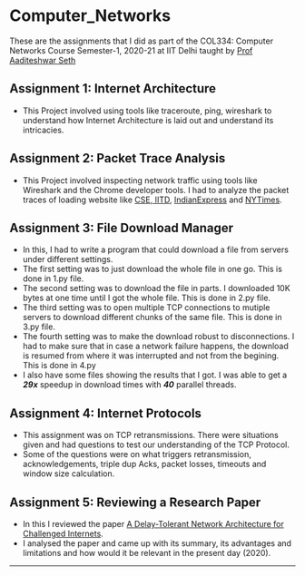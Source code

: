 # Computer_Networks

These are the assignments that I did as part of the COL334: Computer Networks Course Semester-1, 2020-21 at IIT Delhi taught by [Prof Aaditeshwar Seth]

## Assignment 1: Internet Architecture
- This Project involved using tools like traceroute, ping, wireshark to understand how Internet Architecture is laid out and understand its intricacies.

## Assignment 2: Packet Trace Analysis
- This Project involved inspecting network traffic using tools like Wireshark and the Chrome developer tools. I had to analyze the packet traces of loading website like [CSE, IITD], [IndianExpress] and [NYTimes].

## Assignment 3: File Download Manager
- In this, I had to write a program that could download a file from servers under different settings.
- The first setting was to just download the whole file in one go. This is done in 1.py file.
- The second setting was to download the file in parts. I downloaded 10K bytes at one time until I got the whole file. This is done in 2.py file.
- The third setting was to open multiple TCP connections to mutiple servers to download different chunks of the same file. This is done in 3.py file.
- The fourth setting was to make the download robust to disconnections. I had to make sure that in case a network failure happens, the download is resumed from where it was interrupted and not from the begining. This is done in 4.py
- I also have some files showing the results that I got. I was able to get a  ***29x***	speedup in download times with ***40*** parallel threads.

## Assignment 4: Internet Protocols

- This assignment was on TCP retransmissions. There were situations given and had questions to test our understanding of the TCP Protocol.
- Some of the questions were on what triggers retransmission, acknowledgements, triple dup Acks, packet losses, timeouts and window size calculation.


## Assignment 5: Reviewing a Research Paper

- In this I reviewed the paper [A Delay-Tolerant Network Architecture for Challenged Internets].
- I analysed the paper and came up with its summary, its advantages and limitations and how would it be relevant in the present day (2020).
---
[Prof Aaditeshwar Seth]: https://www.cse.iitd.ac.in/~aseth/
[CSE, IITD]: https://www.cse.iitd.ac.in/
[IndianExpress]: https://indianexpress.com/
[NYTimes]: https://www.nytimes.com/
[A Delay-Tolerant Network Architecture for Challenged Internets]: http://www.kevinfall.com/seipage/papers/p27-fall.pdf
